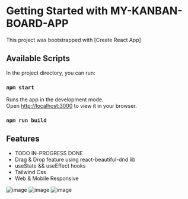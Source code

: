 # Getting Started with MY-KANBAN-BOARD-APP

This project was bootstrapped with [Create React App]

## Available Scripts

In the project directory, you can run:

### `npm start`

Runs the app in the development mode.\
Open [http://localhost:3000](http://localhost:3000) to view it in your browser.


### `npm run build`

## Features
 - TODO IN-PROGRESS DONE
 - Drag & Drop feature using react-beautiful-dnd lib
 - useState && useEffect hooks
 - Tailwind Css
 - Web & Mobile Responsive

 ![image](https://github.com/DHRUV208/my-kanban-board-react-app/assets/53251381/19fb4f31-6dab-4475-8f02-4ce0423cb3d7)
![image](https://github.com/DHRUV208/my-kanban-board-react-app/assets/53251381/b4343062-2a9b-47be-85ca-39222c30d8fb)
![image](https://github.com/DHRUV208/my-kanban-board-react-app/assets/53251381/b4343062-2a9b-47be-85ca-39222c30d8fb)

